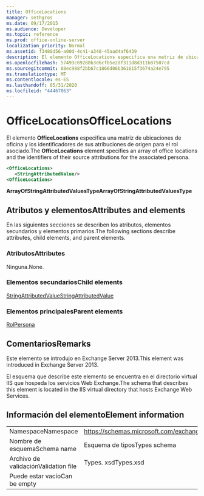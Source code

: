 ```yaml
---
title: OfficeLocations
manager: sethgros
ms.date: 09/17/2015
ms.audience: Developer
ms.topic: reference
ms.prod: office-online-server
localization_priority: Normal
ms.assetid: f3488d56-a00d-4c41-a348-45aad4af6439
description: El elemento OfficeLocations especifica una matriz de ubicaciones de oficina y los identificadores de sus atribuciones de origen para el rol asociado.
ms.openlocfilehash: 57493c69288b3d6cfb5e2df311d8d311b87507cd
ms.sourcegitcommit: 88ec988f2bb67c1866d06b361615f3674a24e795
ms.translationtype: MT
ms.contentlocale: es-ES
ms.lasthandoff: 05/31/2020
ms.locfileid: "44467063"
---
```

# <a name="officelocations"></a><span data-ttu-id="b10dc-103">OfficeLocations</span><span class="sxs-lookup"><span data-stu-id="b10dc-103">OfficeLocations</span></span>

<span data-ttu-id="b10dc-104">El elemento **OfficeLocations** especifica una matriz de ubicaciones de oficina y los identificadores de sus atribuciones de origen para el rol asociado.</span><span class="sxs-lookup"><span data-stu-id="b10dc-104">The **OfficeLocations** element specifies an array of office locations and the identifiers of their source attributions for the associated persona.</span></span> 
  
```XML
<OfficeLocations>   
   <StringAttributedValue/>
<OfficeLocations>
```

 <span data-ttu-id="b10dc-105">**ArrayOfStringAttributedValuesType**</span><span class="sxs-lookup"><span data-stu-id="b10dc-105">**ArrayOfStringAttributedValuesType**</span></span>
## <a name="attributes-and-elements"></a><span data-ttu-id="b10dc-106">Atributos y elementos</span><span class="sxs-lookup"><span data-stu-id="b10dc-106">Attributes and elements</span></span>

<span data-ttu-id="b10dc-107">En las siguientes secciones se describen los atributos, elementos secundarios y elementos primarios.</span><span class="sxs-lookup"><span data-stu-id="b10dc-107">The following sections describe attributes, child elements, and parent elements.</span></span>
  
### <a name="attributes"></a><span data-ttu-id="b10dc-108">Atributos</span><span class="sxs-lookup"><span data-stu-id="b10dc-108">Attributes</span></span>

<span data-ttu-id="b10dc-109">Ninguna.</span><span class="sxs-lookup"><span data-stu-id="b10dc-109">None.</span></span>
  
### <a name="child-elements"></a><span data-ttu-id="b10dc-110">Elementos secundarios</span><span class="sxs-lookup"><span data-stu-id="b10dc-110">Child elements</span></span>

[<span data-ttu-id="b10dc-111">StringAttributedValue</span><span class="sxs-lookup"><span data-stu-id="b10dc-111">StringAttributedValue</span></span>](stringattributedvalue.md)
  
### <a name="parent-elements"></a><span data-ttu-id="b10dc-112">Elementos principales</span><span class="sxs-lookup"><span data-stu-id="b10dc-112">Parent elements</span></span>

[<span data-ttu-id="b10dc-113">Rol</span><span class="sxs-lookup"><span data-stu-id="b10dc-113">Persona</span></span>](persona.md)
  
## <a name="remarks"></a><span data-ttu-id="b10dc-114">Comentarios</span><span class="sxs-lookup"><span data-stu-id="b10dc-114">Remarks</span></span>

<span data-ttu-id="b10dc-115">Este elemento se introdujo en Exchange Server 2013.</span><span class="sxs-lookup"><span data-stu-id="b10dc-115">This element was introduced in Exchange Server 2013.</span></span>
  
<span data-ttu-id="b10dc-116">El esquema que describe este elemento se encuentra en el directorio virtual IIS que hospeda los servicios Web Exchange.</span><span class="sxs-lookup"><span data-stu-id="b10dc-116">The schema that describes this element is located in the IIS virtual directory that hosts Exchange Web Services.</span></span>
  
## <a name="element-information"></a><span data-ttu-id="b10dc-117">Información del elemento</span><span class="sxs-lookup"><span data-stu-id="b10dc-117">Element information</span></span>

|||
|:-----|:-----|
|<span data-ttu-id="b10dc-118">Namespace</span><span class="sxs-lookup"><span data-stu-id="b10dc-118">Namespace</span></span>  <br/> |https://schemas.microsoft.com/exchange/services/2006/types  <br/> |
|<span data-ttu-id="b10dc-119">Nombre de esquema</span><span class="sxs-lookup"><span data-stu-id="b10dc-119">Schema name</span></span>  <br/> |<span data-ttu-id="b10dc-120">Esquema de tipos</span><span class="sxs-lookup"><span data-stu-id="b10dc-120">Types schema</span></span>  <br/> |
|<span data-ttu-id="b10dc-121">Archivo de validación</span><span class="sxs-lookup"><span data-stu-id="b10dc-121">Validation file</span></span>  <br/> |<span data-ttu-id="b10dc-122">Types. xsd</span><span class="sxs-lookup"><span data-stu-id="b10dc-122">Types.xsd</span></span>  <br/> |
|<span data-ttu-id="b10dc-123">Puede estar vacío</span><span class="sxs-lookup"><span data-stu-id="b10dc-123">Can be empty</span></span>  <br/> ||
   

